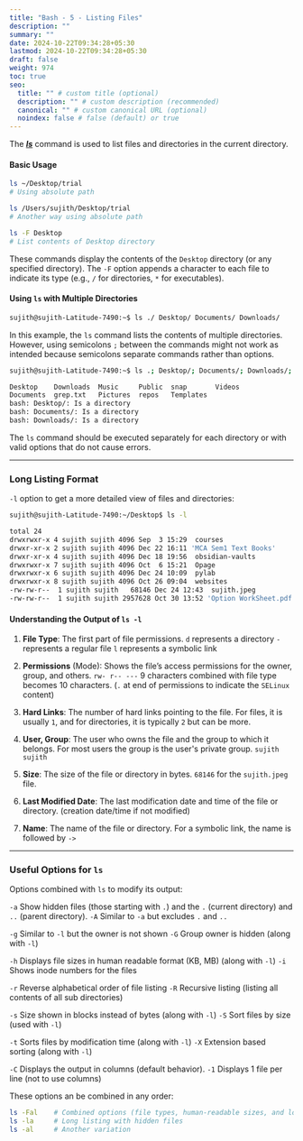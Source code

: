 ```yaml
---
title: "Bash - 5 - Listing Files"
description: ""
summary: ""
date: 2024-10-22T09:34:28+05:30
lastmod: 2024-10-22T09:34:28+05:30
draft: false
weight: 974
toc: true
seo:
  title: "" # custom title (optional)
  description: "" # custom description (recommended)
  canonical: "" # custom canonical URL (optional)
  noindex: false # false (default) or true
---
```





The **[*ls*](/personal-site/docs/bash-linux/command-docs/ls-list)** command is used to list files and directories in the current directory.

#### **Basic Usage**
```bash
ls ~/Desktop/trial
# Using absolute path

ls /Users/sujith/Desktop/trial
# Another way using absolute path

ls -F Desktop
# List contents of Desktop directory
```

These commands display the contents of the `Desktop` directory (or any specified directory). 
The `-F` option appends a character to each file to indicate its type (e.g., `/` for directories, `*` for executables).


#### **Using `ls` with Multiple Directories**

```bash
sujith@sujith-Latitude-7490:~$ ls ./ Desktop/ Documents/ Downloads/
```

In this example, the `ls` command lists the contents of multiple directories. However, using semicolons `;` between the commands might not work as intended because semicolons separate commands rather than options.

```bash
sujith@sujith-Latitude-7490:~$ ls .; Desktop/; Documents/; Downloads/;

Desktop    Downloads  Music     Public  snap       Videos
Documents  grep.txt   Pictures  repos   Templates
bash: Desktop/: Is a directory
bash: Documents/: Is a directory
bash: Downloads/: Is a directory
```

The `ls` command should be executed separately for each directory or with valid options that do not cause errors.

---

### **Long Listing Format**

`-l` option to get a more detailed view of files and directories:

```bash
sujith@sujith-Latitude-7490:~/Desktop$ ls -l
```

```bash
total 24
drwxrwxr-x 4 sujith sujith 4096 Sep  3 15:29  courses
drwxr-xr-x 2 sujith sujith 4096 Dec 22 16:11 'MCA Sem1 Text Books'
drwxr-xr-x 4 sujith sujith 4096 Dec 18 19:56  obsidian-vaults
drwxrwxr-x 7 sujith sujith 4096 Oct  6 15:21  Opage
drwxrwxr-x 6 sujith sujith 4096 Dec 24 10:09  pylab
drwxrwxr-x 8 sujith sujith 4096 Oct 26 09:04  websites
-rw-rw-r--  1 sujith sujith   68146 Dec 24 12:43  sujith.jpeg
-rw-rw-r--  1 sujith sujith 2957628 Oct 30 13:52 'Option WorkSheet.pdf'
```

#### **Understanding the Output of `ls -l`**

1. **File Type**:  The first part of file permissions. 
    `d` represents a directory
    `-` represents a regular file
    `l` represents a symbolic link

2. **Permissions** (Mode): Shows the file’s access permissions for the owner, group, and others. `rw- r-- ---` 9 characters combined with file type becomes 10 characters.  (`.` at end of permissions to indicate the `SELinux` content)

3. **Hard Links**: The number of hard links pointing to the file. For files, it is usually `1`, and for directories, it is typically `2` but can be more.

4. **User, Group**: The user who owns the file and the group to which it belongs. For most users the group is the user's private group.  `sujith sujith`
 
5. **Size**: The size of the file or directory in bytes. `68146` for the `sujith.jpeg` file.

6. **Last Modified Date**: The last modification date and time of the file or directory. (creation date/time if not modified)

7. **Name**: The name of the file or directory. For a symbolic link, the name is followed by `->` 


---

### **Useful Options for `ls`**

Options combined with `ls` to modify its output:

`-a` Show hidden files (those starting with `.`) and the `.` (current directory) and `..` (parent directory).
`-A` Similar to `-a` but excludes `.` and `..`

`-g` Similar to `-l` but the owner is not shown
`-G` Group owner is hidden (along with `-l`)

`-h` Displays file sizes in human readable format (KB, MB) (along with `-l`)
`-i` Shows inode numbers for the files

`-r` Reverse alphabetical order of file listing
`-R` Recursive listing (listing all contents of all sub directories)

`-s` Size shown in blocks instead of bytes (along with `-l`)
`-S` Sort files by size (used with `-l`)

`-t` Sorts files by modification time (along with `-l`)
`-X` Extension based sorting (along with `-l`)

`-C` Displays the output in columns (default behavior).
`-1` Displays 1 file per line (not to use columns)


These options an be combined in any order:

```bash
ls -Fal    # Combined options (file types, human-readable sizes, and long listing)
ls -la     # Long listing with hidden files
ls -al     # Another variation
```
